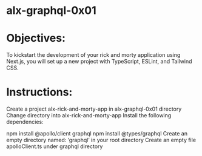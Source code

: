 # alx-graphql-0x01
# Objectives: 
To kickstart the development of your rick and morty application using Next.js, you will set up a new project with TypeScript, ESLint, and Tailwind CSS.

# Instructions:

Create a project alx-rick-and-morty-app in alx-graphql-0x01 directory
Change directory into alx-rick-and-morty-app
Install the following dependencies:

npm install @apollo/client graphql
npm install @types/graphql
Create an empty directory named: ‘graphql’ in your root directory
Create an empty file apolloClient.ts under graphql directory

